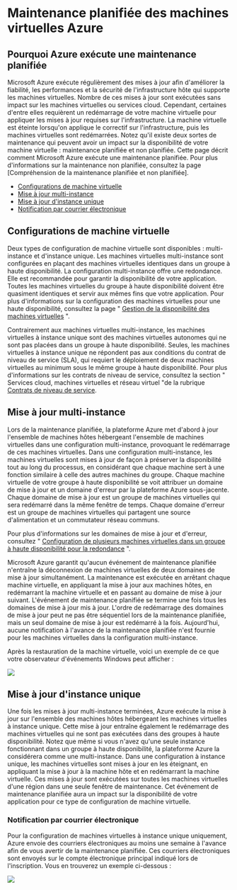 <properties 
	pageTitle="Maintenance planifiée des machines virtuelles Azure" 
	description="Présentation de la maintenance planifiée Azure et de ses effets sur vos machines virtuelles s'exécutant dans Azure." 
	services="virtual-machines" 
	documentationCenter="" 
	authors="kenazk" 
	manager="timlt" 
	editor=""/>

<tags 
	ms.service="virtual-machines" 
	ms.workload="infrastructure-services" 
	ms.tgt_pltfrm="vm-multiple" 
	ms.devlang="na" 
	ms.topic="article" 
	ms.date="11/26/2014" 
	ms.author="kenazk"/>


# Maintenance planifiée des machines virtuelles Azure

## Pourquoi Azure exécute une maintenance planifiée
<p> Microsoft Azure exécute régulièrement des mises à jour afin d'améliorer la fiabilité, les performances et la sécurité de l'infrastructure hôte qui supporte les machines virtuelles. Nombre de ces mises à jour sont exécutées sans impact sur les machines virtuelles ou services cloud. Cependant, certaines d'entre elles requièrent un redémarrage de votre machine virtuelle pour appliquer les mises à jour requises sur l'infrastructure. La machine virtuelle est éteinte lorsqu'on applique le correctif sur l'infrastructure, puis les machines virtuelles sont redémarrées. Notez qu'il existe deux sortes de maintenance qui peuvent avoir un impact sur la disponibilité de votre machine virtuelle : maintenance planifiée et non planifiée. Cette page décrit comment Microsoft Azure exécute une maintenance planifiée. Pour plus d'informations sur la maintenance non planifiée, consultez la page [Compréhension de la maintenance planifiée et non planifiée].

<!--Table of contents for topic, the words in brackets must match the heading wording exactly-->

* [Configurations de machine virtuelle]  
* [Mise à jour multi-instance]
* [Mise à jour d'instance unique]
* [Notification par courrier électronique]


## Configurations de machine virtuelle
Deux types de configuration de machine virtuelle sont disponibles : multi-instance et d'instance unique.  Les machines virtuelles multi-instance sont configurées en plaçant des machines virtuelles identiques dans un groupe à haute disponibilité. La configuration multi-instance offre une redondance. Elle est recommandée pour garantir la disponibilité de votre application. Toutes les machines virtuelles du groupe à haute disponibilité doivent être quasiment identiques et servir aux mêmes fins que votre application. Pour plus d'informations sur la configuration des machines virtuelles pour une haute disponibilité, consultez la page " <a href="http://azure.microsoft.com/documentation/articles/virtual-machines-manage-availability/">Gestion de la disponibilité des machines virtuelles</a> ". 

Contrairement aux machines virtuelles multi-instance, les machines virtuelles à instance unique sont des machines virtuelles autonomes qui ne sont pas placées dans un groupe à haute disponibilité. Seules, les machines virtuelles à instance unique ne répondent pas aux conditions du contrat de niveau de service (SLA), qui requiert le déploiement de deux machines virtuelles au minimum sous le même groupe à haute disponibilité. Pour plus d'informations sur les contrats de niveau de service, consultez la section " Services cloud, machines virtuelles et réseau virtuel "de la rubrique [Contrats de niveau de service](http://azure.microsoft.com/support/legal/sla/).


## Mise à jour multi-instance
Lors de la maintenance planifiée, la plateforme Azure met d'abord à jour l'ensemble de machines hôtes hébergeant l'ensemble de machines virtuelles dans une configuration multi-instance, provoquant le redémarrage de ces machines virtuelles. Dans une configuration multi-instance, les machines virtuelles sont mises à jour de façon à préserver la disponibilité tout au long du processus, en considérant que chaque machine sert à une fonction similaire à celle des autres machines du groupe. Chaque machine virtuelle de votre groupe à haute disponibilité se voit attribuer un domaine de mise à jour et un domaine d'erreur par la plateforme Azure sous-jacente. Chaque domaine de mise à jour est un groupe de machines virtuelles qui sera redémarré dans la même fenêtre de temps. Chaque domaine d'erreur est un groupe de machines virtuelles qui partagent une source d'alimentation et un commutateur réseau communs. 

Pour plus d'informations sur les domaines de mise à jour et d'erreur, consultez " <a href="http://azure.microsoft.com/documentation/articles/virtual-machines-manage-availability/#configure-multiple-virtual-machines-in-an-availability-set-for-redundancy">Configuration de plusieurs machines virtuelles dans un groupe à haute disponibilité pour la redondance</a> ".

Microsoft Azure garantit qu'aucun événement de maintenance planifiée n'entraîne la déconnexion de machines virtuelles de deux domaines de mise à jour simultanément. La maintenance est exécutée en arrêtant chaque machine virtuelle, en appliquant la mise à jour aux machines hôtes, en redémarrant la machine virtuelle et en passant au domaine de mise à jour suivant. L'événement de maintenance planifiée se termine une fois tous les domaines de mise à jour mis à jour. L'ordre de redémarrage des domaines de mise à jour peut ne pas être séquentiel lors de la maintenance planifiée, mais un seul domaine de mise à jour est redémarré à la fois. Aujourd'hui, aucune notification à l'avance de la maintenance planifiée n'est fournie pour les machines virtuelles dans la configuration multi-instance.

Après la restauration de la machine virtuelle, voici un exemple de ce que votre observateur d'événements Windows peut afficher :

<!--Image reference-->
![][image2]

## Mise à jour d'instance unique
Une fois les mises à jour multi-instance terminées, Azure exécute la mise à jour sur l'ensemble des machines hôtes hébergeant les machines virtuelles à instance unique. Cette mise à jour entraîne également le redémarrage des machines virtuelles qui ne sont pas exécutées dans des groupes à haute disponibilité. Notez que même si vous n'avez qu'une seule instance fonctionnant dans un groupe à haute disponibilité, la plateforme Azure la considérera comme une multi-instance. Dans une configuration à instance unique, les machines virtuelles sont mises à jour en les éteignant, en appliquant la mise à jour à la machine hôte et en redémarrant la machine virtuelle. Ces mises à jour sont exécutées sur toutes les machines virtuelles d'une région dans une seule fenêtre de maintenance. Cet événement de maintenance planifiée aura un impact sur la disponibilité de votre application pour ce type de configuration de machine virtuelle. 
 
### Notification par courrier électronique
Pour la configuration de machines virtuelles à instance unique uniquement, Azure envoie des courriers électroniques au moins une semaine à l'avance afin de vous avertir de la maintenance planifiée. Ces courriers électroniques sont envoyés sur le compte électronique principal indiqué lors de l'inscription. Vous en trouverez un exemple ci-dessous :

<!--Image reference-->
![][image1]

<!--Anchors-->
[Pourquoi Azure exécute une maintenance planifiée]: #why-azure-performs-planned-maintenance
[Configurations de machine virtuelle]: #virtual-machine-configurations
[Mise à jour multi-instance]: #multi-instance-update
[Mise à jour d'instance unique]: #single-instance-update
[Notification par courrier électronique]: #email-notification
[image1]: ./media/virtual-machines-planned-maintenance/vmplanned1.png
[image2]: ./media/virtual-machines-planned-maintenance/EventViewerPostReboot.png


<!--Link references-->
[Les machines virtuelles gèrent la disponibilité]: ../virtual-machines-windows-tutorial/
[Compréhension de la maintenance planifiée et non planifiée]: ../virtual-machines-manage-availability/#Understand-planned-versus-unplanned-maintenance/ 




<!--HONumber=42-->
